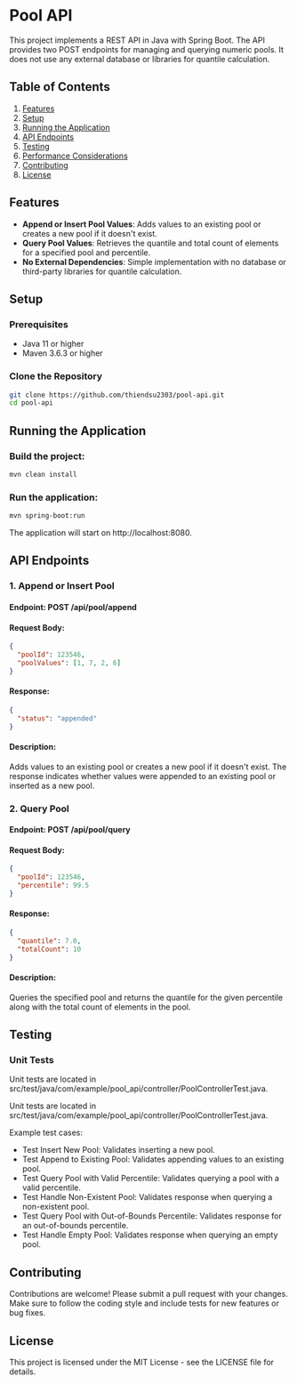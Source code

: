 # Pool API

This project implements a REST API in Java with Spring Boot. The API provides two POST endpoints for managing and querying numeric pools. It does not use any external database or libraries for quantile calculation.

## Table of Contents

1. [Features](#features)
2. [Setup](#setup)
3. [Running the Application](#running-the-application)
4. [API Endpoints](#api-endpoints)
5. [Testing](#testing)
6. [Performance Considerations](#performance-considerations)
7. [Contributing](#contributing)
8. [License](#license)

## Features

- **Append or Insert Pool Values**: Adds values to an existing pool or creates a new pool if it doesn't exist.
- **Query Pool Values**: Retrieves the quantile and total count of elements for a specified pool and percentile.
- **No External Dependencies**: Simple implementation with no database or third-party libraries for quantile calculation.

## Setup

### Prerequisites

- Java 11 or higher
- Maven 3.6.3 or higher

### Clone the Repository

```bash
git clone https://github.com/thiendsu2303/pool-api.git
cd pool-api
```

## Running the Application
### Build the project:
```bash
mvn clean install
```
### Run the application:
```bash
mvn spring-boot:run
```

The application will start on http://localhost:8080.

## API Endpoints
### 1. Append or Insert Pool
#### Endpoint: POST /api/pool/append

#### Request Body:
```json
{
  "poolId": 123546,
  "poolValues": [1, 7, 2, 6]
}
```
#### Response:
```json
{
  "status": "appended" 
}
```
#### Description:
Adds values to an existing pool or creates a new pool if it doesn't exist. The response indicates whether values were appended to an existing pool or inserted as a new pool.

### 2. Query Pool
#### Endpoint: POST /api/pool/query

#### Request Body:

```json
{
  "poolId": 123546,
  "percentile": 99.5
}
```
#### Response:

```json
{
  "quantile": 7.0,      
  "totalCount": 10      
}
```
#### Description:
Queries the specified pool and returns the quantile for the given percentile along with the total count of elements in the pool.

## Testing
### Unit Tests
Unit tests are located in src/test/java/com/example/pool_api/controller/PoolControllerTest.java.

Unit tests are located in src/test/java/com/example/pool_api/controller/PoolControllerTest.java.

Example test cases:

- Test Insert New Pool: Validates inserting a new pool.
- Test Append to Existing Pool: Validates appending values to an existing pool.
- Test Query Pool with Valid Percentile: Validates querying a pool with a valid percentile.
- Test Handle Non-Existent Pool: Validates response when querying a non-existent pool.
- Test Query Pool with Out-of-Bounds Percentile: Validates response for an out-of-bounds percentile.
- Test Handle Empty Pool: Validates response when querying an empty pool.
## Contributing
Contributions are welcome! Please submit a pull request with your changes. Make sure to follow the coding style and include tests for new features or bug fixes.

## License
This project is licensed under the MIT License - see the LICENSE file for details.